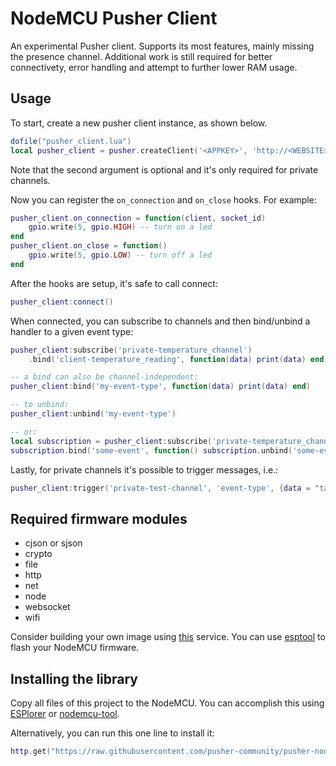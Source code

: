 # NodeMCU Pusher Client

An experimental Pusher client. Supports its most features, mainly missing the presence channel.
Additional work is still required for better connectivety, error handling and attempt to further lower RAM usage.

## Usage

To start, create a new pusher client instance, as shown below.
```lua
dofile("pusher_client.lua")
local pusher_client = pusher.createClient('<APPKEY>', 'http://<WEBSITE>/pusher/auth/')
```
Note that the second argument is optional and it's only required for private channels.

Now you can register the `on_connection` and `on_close` hooks. For example:
```lua
pusher_client.on_connection = function(client, socket_id)
    gpio.write(5, gpio.HIGH) -- turn on a led
end
pusher_client.on_close = function()
    gpio.write(5, gpio.LOW) -- turn off a led
end
```

After the hooks are setup, it's safe to call connect:
```lua
pusher_client:connect()
```

When connected, you can subscribe to channels and then bind/unbind a handler to a given event type:
```lua
pusher_client:subscribe('private-temperature_channel')
    .bind('client-temperature_reading', function(data) print(data) end)

-- a bind can also be channel-independent:
pusher_client:bind('my-event-type', function(data) print(data) end)

-- to unbind:
pusher_client:unbind('my-event-type')

-- or:
local subscription = pusher_client:subscribe('private-temperature_channel')
subscription.bind('some-event', function() subscription.unbind('some-event') end)
```

Lastly, for private channels it's possible to trigger messages, i.e.:
```lua
pusher_client:trigger('private-test-channel', 'event-type', {data = "table"})
```

## Required firmware modules
* cjson or sjson
* crypto
* file
* http
* net
* node
* websocket
* wifi

Consider building your own image using [this](http://nodemcu-build.com) service. You can use [esptool](https://github.com/themadinventor/esptool) to flash your NodeMCU firmware.

## Installing the library

Copy all files of this project to the NodeMCU. You can accomplish this using [ESPlorer](http://esp8266.ru/esplorer/) or [nodemcu-tool](https://www.npmjs.com/package/nodemcu-tool).

Alternatively, you can run this one line to install it:

```lua
http.get("https://raw.githubusercontent.com/pusher-community/pusher-nodemcu-client/master/pusher_client.lua", nil, function(_, c) local f = file.open("pusher_client.lua", "w+") if f then f:write(c) f:close() print("Latest client installed.") end end)
```
